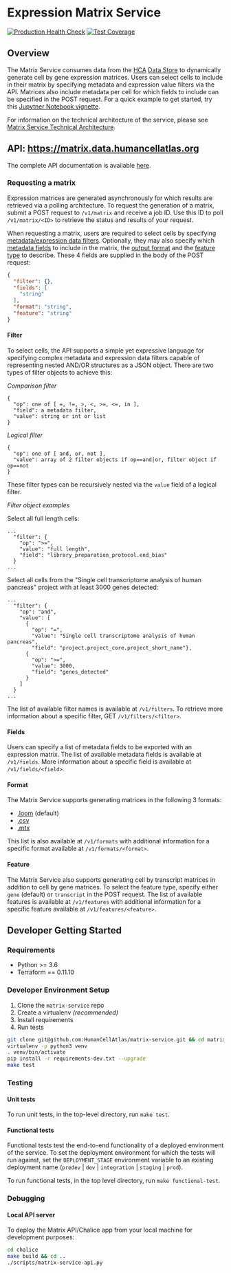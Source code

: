 # Expression Matrix Service

[![Production Health Check](https://status.data.humancellatlas.org/service/matrix-health-check-prod.svg)](https://matrix.data.humancellatlas.org/)
[![Test Coverage](https://codecov.io/gh/HumanCellAtlas/matrix-service/branch/master/graph/badge.svg)](https://codecov.io/gh/HumanCellAtlas/matrix-service)

## Overview

The Matrix Service consumes data from the [HCA](https://prod.data.humancellatlas.org/)
[Data Store](https://github.com/HumanCellAtlas/data-store) to dynamically generate cell by gene expression matrices.
Users can select cells to include in their matrix by specifying metadata and expression value filters via the API.
Matrices also include metadata per cell for which fields to include can be specified in the POST request. For a quick
example to get started, try this
[Jupytner Notebook vignette](https://github.com/HumanCellAtlas/matrix-service/blob/master/docs/HCA%20Matrix%20Service%20to%20Scanpy.ipynb).

For information on the technical architecture of the service, please see
[Matrix Service Technical Architecture](https://allspark.dev.data.humancellatlas.org/HumanCellAtlas/matrix-service/wikis/Technical-Architecture).

## API: https://matrix.data.humancellatlas.org

The complete API documentation is available [here](https://matrix.data.humancellatlas.org).

### Requesting a matrix
Expression matrices are generated asynchronously for which results are retrieved via a polling architecture.
To request the generation of a matrix, submit a POST request to `/v1/matrix` and receive a job ID. Use this ID to poll
`/v1/matrix/<ID>` to retrieve the status and results of your request. 

When requesting a matrix, users are required to select cells by specifying [metadata/expression data filters](#Filter).
Optionally, they may also specify which [metadata fields](#Fields) to include in the matrix, the
[output format](#Format) and the [feature type](#Feature) to describe. These 4 fields are supplied in the body of the
POST request:
```json
{
  "filter": {},
  "fields": [
    "string"
  ],
  "format": "string",
  "feature": "string"
}
```
#### Filter

To select cells, the API supports a simple yet expressive language for specifying complex metadata and expression data
filters capable of representing nested AND/OR structures as a JSON object. There are two types of filter objects to
achieve this:

*Comparison filter*
```
{
  "op": one of [ =, !=, >, <, >=, <=, in ],
  "field": a metadata filter,
  "value": string or int or list
}
```

*Logical filter*
```
{
  "op": one of [ and, or, not ],
  "value": array of 2 filter objects if op==and|or, filter object if op==not
}
```

These filter types can be recursively nested via the `value` field of a logical filter.

*Filter object examples*

Select all full length cells:
```
...
  "filter": {
    "op": ">=",
    "value": "full length",
    "field": "library_preparation_protocol.end_bias"
  }
...
```

Select all cells from the "Single cell transcriptome analysis of human pancreas" project with at least 3000 genes
detected:
```
...
  "filter": {
    "op": "and",
    "value": [
      {
        "op": "=",
        "value": "Single cell transcriptome analysis of human pancreas",
        "field": "project.project_core.project_short_name"},
      {
        "op": ">=",
        "value": 3000,
        "field": "genes_detected"
      }
    ]
  }
...
```

The list of available filter names is available at `/v1/filters`. To retrieve more information about a specific filter,
GET `/v1/filters/<filter>`.

#### Fields

Users can specify a list of metadata fields to be exported with an expression matrix. The list of available metadata
fields is available at `/v1/fields`. More information about a specific field is available at
`/v1/fields/<field>`.

#### Format

The Matrix Service supports generating matrices in the following 3 formats:

- [.loom](http://loompy.org/) (default)
- [.csv](https://en.wikipedia.org/wiki/Comma-separated_values)
- [.mtx](https://math.nist.gov/MatrixMarket/formats.html)

This list is also available at `/v1/formats` with additional information for a specific format available at
`/v1/formats/<format>`.

#### Feature

The Matrix Service also supports generating cell by transcript matrices in addition to cell by gene matrices. To select
the feature type, specify either `gene` (default) or `transcript` in the POST request. The list of available features is
available at `/v1/features` with additional information for a specific feature available at `/v1/features/<feature>`.

## Developer Getting Started

### Requirements

- Python >= 3.6
- Terraform == 0.11.10

### Developer Environment Setup

1. Clone the ``matrix-service`` repo
1. Create a virtualenv _(recommended)_ 
1. Install requirements
1. Run tests

```bash
git clone git@github.com:HumanCellAtlas/matrix-service.git && cd matrix-service
virtualenv -p python3 venv
. venv/bin/activate
pip install -r requirements-dev.txt --upgrade
make test
```

### Testing

#### Unit tests

To run unit tests, in the top-level directory, run `make test`.

#### Functional tests

Functional tests test the end-to-end functionality of a deployed environment of the service. To set the deployment
environment for which the tests will run against, set the ``DEPLOYMENT_STAGE`` environment variable to an existing
deployment name (``predev`` | ``dev`` | ``integration`` | ``staging`` | ``prod``).

To run functional tests, in the top level directory, run `make functional-test`.

### Debugging

#### Local API server

To deploy the Matrix API/Chalice app from your local machine for development purposes:

```bash
cd chalice
make build && cd ..
./scripts/matrix-service-api.py
```
